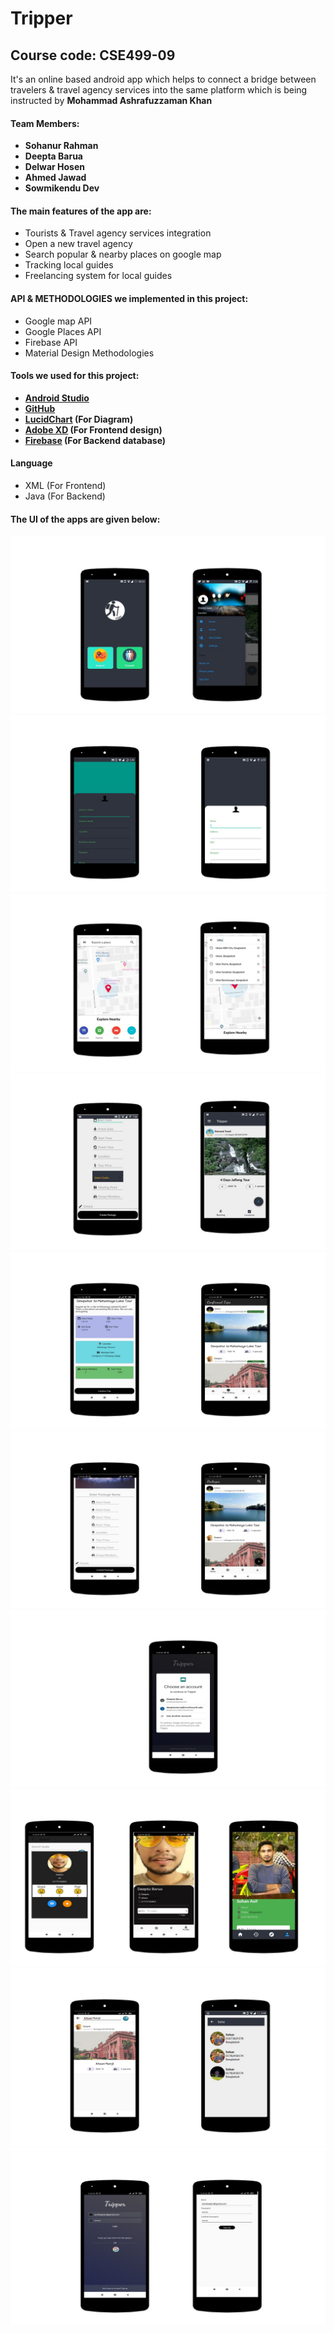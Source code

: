 # Tripper
## Course code: CSE499-09
It's an online based android app which helps to connect a bridge between travelers & travel agency services into the same platform which is being instructed by **Mohammad Ashrafuzzaman Khan**
#### Team Members:
- **Sohanur Rahman**
- **Deepta Barua**
- **Delwar Hosen**
- **Ahmed Jawad**
- **Sowmikendu Dev**
#### The main features of the app are:
* Tourists & Travel agency services integration
* Open a new travel agency
* Search popular & nearby places on google map
* Tracking local guides
* Freelancing system for local guides
#### API & METHODOLOGIES we implemented in this project:
* Google map API
* Google Places API
* Firebase API
* Material Design Methodologies
#### Tools we used for this project:
* **[Android Studio](https://developer.android.com/studio)**
* **[GitHub](http://github.com)**
* **[LucidChart](https://www.lucidchart.com) (For Diagram)**
* **[Adobe XD](https://www.adobe.com/products/xd.html) (For Frontend design)**
* **[Firebase](https://firebase.google.com/) (For Backend database)**
#### Language
* XML (For Frontend)
* Java (For Backend)

#### The UI of the apps are given below:
![Front page](https://github.com/Sohanur-Rahman642/CSE499-09-Tripper-Android-/blob/master/Images/channel%20ui%201.jpg)
![Page 2](https://github.com/Sohanur-Rahman642/CSE499-09-Tripper-Android-/blob/master/Images/channel%20ui%202.jpg)
![Google map Implementation](https://github.com/Sohanur-Rahman642/CSE499-09-Tripper-Android-/blob/master/Images/google%20map.jpg)
![Page 3](https://github.com/Sohanur-Rahman642/CSE499-09-Tripper-Android-/blob/master/Images/channel%20ui%203.jpg)
![Confirm trip](https://github.com/Sohanur-Rahman642/CSE499-09-Tripper-Android-/blob/master/Images/confrim%20trip.jpg)
![Create Package](https://github.com/Sohanur-Rahman642/CSE499-09-Tripper-Android-/blob/master/Images/creating%20package.jpg)
![Google log in](https://github.com/Sohanur-Rahman642/CSE499-09-Tripper-Android-/blob/master/Images/google%20log%20in.jpg)
![Guide profile image](https://github.com/Sohanur-Rahman642/CSE499-09-Tripper-Android-/blob/master/Images/guide%20image.jpg)
![Searching Package](https://github.com/Sohanur-Rahman642/CSE499-09-Tripper-Android-/blob/master/Images/searching%20packages.jpg)
![Login page](https://github.com/Sohanur-Rahman642/CSE499-09-Tripper-Android-/blob/master/Images/user%20login.jpg)
